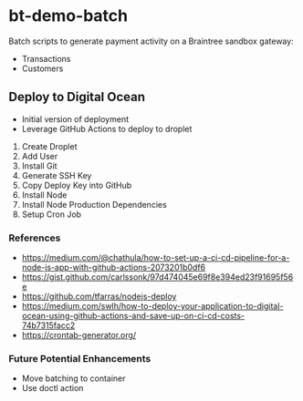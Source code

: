 bt-demo-batch
===========

Batch scripts to generate payment activity on a Braintree sandbox gateway:

- Transactions
- Customers

## Deploy to Digital Ocean

- Initial version of deployment
- Leverage GitHub Actions to deploy to droplet

1. Create Droplet
2. Add User
3. Install Git
4. Generate SSH Key 
5. Copy Deploy Key into GitHub 
6. Install Node
7. Install Node Production Dependencies
8. Setup Cron Job

### References
- https://medium.com/@chathula/how-to-set-up-a-ci-cd-pipeline-for-a-node-js-app-with-github-actions-2073201b0df6
- https://gist.github.com/carlssonk/97d474045e69f8e394ed23f91695f56e
- https://github.com/tfarras/nodejs-deploy
- https://medium.com/swlh/how-to-deploy-your-application-to-digital-ocean-using-github-actions-and-save-up-on-ci-cd-costs-74b7315facc2
- https://crontab-generator.org/

### Future Potential Enhancements
- Move batching to container
- Use doctl action


